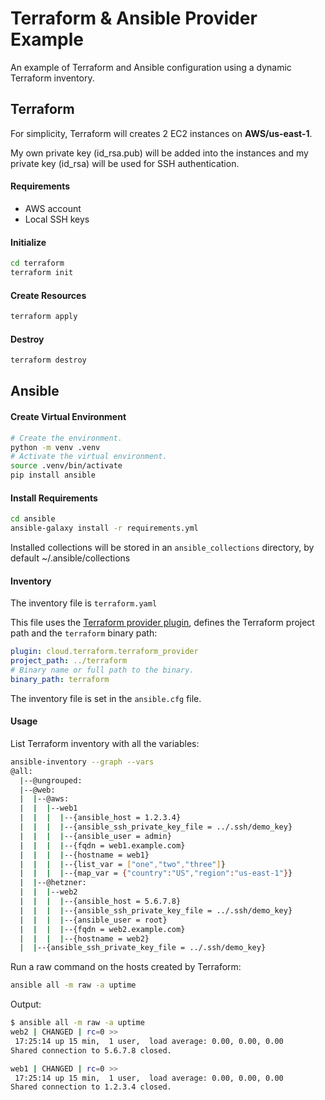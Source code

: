 # Terraform & Ansible Provider Example

An example of Terraform and Ansible configuration using a dynamic Terraform inventory.

## Terraform

For simplicity, Terraform will creates 2 EC2 instances on **AWS/us-east-1**.

My own private key (id_rsa.pub) will be added into the instances and my private key (id_rsa) will be used for SSH authentication.

#### Requirements

- AWS account
- Local SSH keys

#### Initialize

```sh
cd terraform
terraform init
```

#### Create Resources

```sh
terraform apply
```

#### Destroy

```sh
terraform destroy
```

## Ansible

#### Create Virtual Environment

```sh
# Create the environment.
python -m venv .venv
# Activate the virtual environment.
source .venv/bin/activate
pip install ansible
```

#### Install Requirements

```sh
cd ansible
ansible-galaxy install -r requirements.yml
```

Installed collections will be stored in an `ansible_collections` directory, by default ~/.ansible/collections

#### Inventory

The inventory file is `terraform.yaml`

This file uses the [Terraform provider plugin](https://github.com/ansible-collections/cloud.terraform/blob/main/docs/cloud.terraform.terraform_provider_inventory.rst), defines the Terraform project path and the `terraform` binary path:

```yml
plugin: cloud.terraform.terraform_provider
project_path: ../terraform
# Binary name or full path to the binary.
binary_path: terraform
```

The inventory file is set in the `ansible.cfg` file.

#### Usage

List Terraform inventory with all the variables:

```sh
ansible-inventory --graph --vars
@all:
  |--@ungrouped:
  |--@web:
  |  |--@aws:
  |  |  |--web1
  |  |  |  |--{ansible_host = 1.2.3.4}
  |  |  |  |--{ansible_ssh_private_key_file = ../.ssh/demo_key}
  |  |  |  |--{ansible_user = admin}
  |  |  |  |--{fqdn = web1.example.com}
  |  |  |  |--{hostname = web1}
  |  |  |  |--{list_var = ["one","two","three"]}
  |  |  |  |--{map_var = {"country":"US","region":"us-east-1"}}
  |  |--@hetzner:
  |  |  |--web2
  |  |  |  |--{ansible_host = 5.6.7.8}
  |  |  |  |--{ansible_ssh_private_key_file = ../.ssh/demo_key}
  |  |  |  |--{ansible_user = root}
  |  |  |  |--{fqdn = web2.example.com}
  |  |  |  |--{hostname = web2}
  |  |--{ansible_ssh_private_key_file = ../.ssh/demo_key}
```

Run a raw command on the hosts created by Terraform:

```sh
ansible all -m raw -a uptime
```

Output:

```sh
$ ansible all -m raw -a uptime
web2 | CHANGED | rc=0 >>
 17:25:14 up 15 min,  1 user,  load average: 0.00, 0.00, 0.00
Shared connection to 5.6.7.8 closed.

web1 | CHANGED | rc=0 >>
 17:25:14 up 15 min,  1 user,  load average: 0.00, 0.00, 0.00
Shared connection to 1.2.3.4 closed.
```
